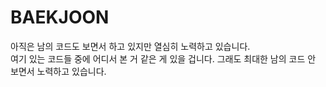 # BAEKJOON
아직은 남의 코드도 보면서 하고 있지만 열심히 노력하고 있습니다.\
여기 있는 코드들 중에 어디서 본 거 같은 게 있을 겁니다.
그래도 최대한 남의 코드 안 보면서 노력하고 있습니다.
